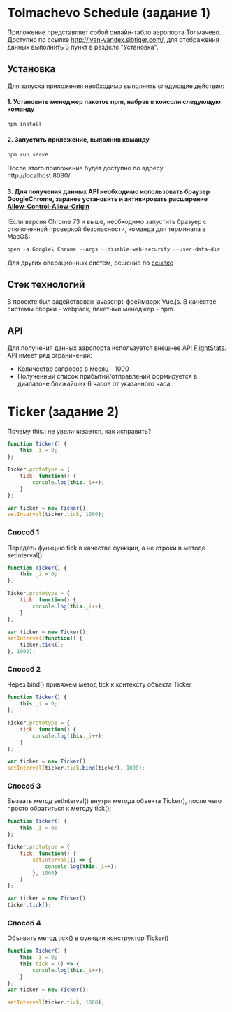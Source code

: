 # Tolmachevo Schedule (задание 1)
Приложение представляет собой онлайн-табло аэропорта Толмачево. Доступно по ссылке http://ivan-yandex.sibtiger.com/, для отображения данных выполнить 3 пункт в разделе "Установка".

## Установка
Для запуска приложения необходимо выполнить следующие действия:
#### 1. Установить менеджер пакетов npm, набрав в консоли следующую команду
```js
npm install
```
#### 2. Запустить приложение, выполнив команду
```js
npm run serve
```
После этого приложение будет доступно по адресу http://localhost:8080/

#### 3. Для получения данных API необходимо использовать браузер GoogleChrome, заранее установить и активировать расширение [Allow-Control-Allow-Origin](https://chrome.google.com/webstore/detail/allow-control-allow-origi/nlfbmbojpeacfghkpbjhddihlkkiljbi?hl=en)

!Если версия Chrome 73 и выше, необходимо запустить бразуер с отключенной проверкой безопасности, команда для терминала в MacOS:

```js
open -a Google\ Chrome --args --disable-web-security --user-data-dir
```
Для других операционных систем, решение по [ссылке](https://stackoverflow.com/questions/3102819/disable-same-origin-policy-in-chrome/3177718#3177718)

## Стек технологий
В проекте был задействован javascript-фреймворк Vue.js. В качестве системы сборки - webpack, пакетный менеджер - npm.

## API
Для получения данных аэропорта используется внешнее API [FlightStats](https://developer.flightstats.com/). API имеет ряд ограничений:
* Количество запросов в месяц - 1000
* Полученный список прибытий/отправлений формируется в диапазоне ближайших 6 часов от указанного часа.


# Ticker (задание 2)
Почему this.i не увеличивается, как исправить?
```js
function Ticker() {
    this._i = 0;
};

Ticker.prototype = {
    tick: function() {
        console.log(this._i++);     
    }
};

var ticker = new Ticker();
setInterval(ticker.tick, 1000);
```

### Способ 1
Передать функцию tick в качестве функции, а не строки в методе setInterval()
```js
function Ticker() {
    this._i = 0;
};

Ticker.prototype = {
    tick: function() {
        console.log(this._i++);     
    }
};

var ticker = new Ticker();
setInterval(function() {
    ticker.tick();
}, 1000);
```

### Способ 2
Через bind() привяжем метод tick к контексту объекта Ticker
```js
function Ticker() {
    this._i = 0;
};

Ticker.prototype = {
    tick: function() {
        console.log(this._i++);     
    }
};

var ticker = new Ticker();
setInterval(ticker.tick.bind(ticker), 1000);
```

### Cпособ 3
Вызвать метод setInterval() внутри метода объекта Ticker(), после чего просто обратиться к методу tick();
```js
function Ticker() {
    this._i = 0;
};

Ticker.prototype = {
    tick: function() {
        setInterval(() => {
            console.log(this._i++);
        }, 1000)     
    }
};

var ticker = new Ticker();
ticker.tick();
```

### Способ 4
Объявить метод tick() в функции конструктор Ticker()
```js
function Ticker() {
    this._i = 0;
    this.tick = () => {
        console.log(this._i++);
    }
};
var ticker = new Ticker();

setInterval(ticker.tick, 1000);
```
